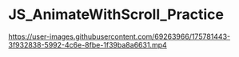 # JS_AnimateWithScroll_Practice

https://user-images.githubusercontent.com/69263966/175781443-3f932838-5992-4c6e-8fbe-1f39ba8a6631.mp4

